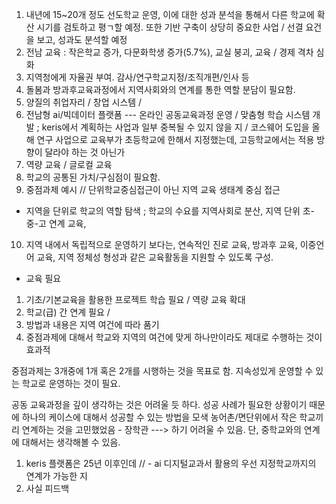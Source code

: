 1. 내년에 15~20개 정도 선도학교 운영, 이에 대한 성과 분석을 통해서 다른 학교에 확산 시기를 검토하고 평ㄱ할 예정. 또한 기반 구축이 상당히 중요한 사업 / 선결 요건을 보고, 성과도 분석할 예정
2. 전남 교육 : 작은학교 증가, 다문화학생 증가(5.7%), 교실 붕괴, 교육 / 경제 격차 심화
3. 지역청에게 자율권 부여. 감사/연구학교지정/조직개편/인사 등
4. 돌봄과 방과후교육과정에서 지역사회와의 연계를 통한 역할 분담이 필요함.
5. 양질의 취업자리 / 창업 시스템 / 
6. 전남형 ai/빅데이터 플랫폼 --- 온라인 공동교육과정 운영 / 맞춤형 학습 시스템 개발 ; keris에서 계획하는 사업과 일부 중복될 수 있지 않을 지 / 코스웨어 도입을 올해 연구 사업으로 교육부가 초등학교에 한해서 지정했는데, 고등학교에서는 적용 방향이 달라야 하는 것 아닌가
7. 역량 교육 / 글로컬 교육 
8. 학교의 공통된 가치/구심점이 필요함.
9. 중점과제 예시 // 단위학교중심접근이 아닌 지역 교육 생태계 중심 접근
- 지역을 단위로 학교의 역할 탐색 ; 학교의 수요를 지역사회로 분산, 지역 단위 초-중-고 연계 교육, 
10. 지역 내에서 독립적으로 운영하기 보다는, 연속적인 진로 교육, 방과후 교육, 이중언어 교육, 지역 정체성 형성과 같은 교육활동을 지원할 수 있도록 구성.
- 교육 필요
1. 기초/기본교육을 활용한 프로젝트 학습 필요 / 역량 교육 확대
2. 학교(급) 간 연계 필요 /
3. 방법과 내용은 지역 여건에 따라 품기
4. 중점과제에 대해서 학교와 지역의 여건에 맞게 하나만이라도 제대로 수행하는 것이 효과적


중점과제는 3개중에 1개 혹은 2개를 시행하는 것을 목표로 함.
지속성있게 운영할 수 있는 학교로 운영하는 것이 필요.

공동 교육과정을 깊이 생각하는 것은 어려울 듯 하다.
성공 사례가 필요한 상황이기 때문에 하나의 케이스에 대해서 성공할 수 있는 방법을 모색
농어촌/면단위에서 작은 학교끼리 연계하는 것을 고민했었음 - 장학관 ---> 하기 어려울 수 있음. 
단, 중학교와의 연계에 대해서는 생각해볼 수 있음.

1. keris 플랫폼은 25년 이후인데 // - ai 디지털교과서 활용의 우선 지정학교까지의 연계가 가능한 지
2. 사실 피드백 

